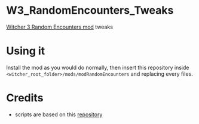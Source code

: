 # W3_RandomEncounters_Tweaks
[Witcher 3 Random Encounters mod](https://www.nexusmods.com/witcher3/mods/785?tab=description) tweaks


# Using it
Install the mod as you would do normally, then insert this repository inside `<witcher_root_folder>/mods/modRandomEncounters` and replacing every files.


# Credits

- scripts are based on this [repository](https://github.com/CikitosWitcher3Mods/Fatigue)